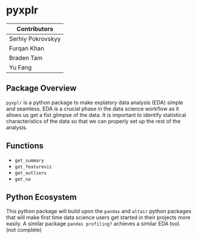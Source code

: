 # pyxplr

Contributors |
-------------|
Serhiy Pokrovskyy |
Furqan Khan |
Braden Tam |
Yu Fang |

## Package Overview

`pyxplr` is a python package to make explatory data analysis (EDA) simple and seamless. EDA is a crucial phase in the data science workflow as it allows us get a fist glimpse of the data. It is important to identify statistical characteristics of the data so that we can properly set up the rest of the analysis. 

## Functions

- `get_summary`
- `get_featureviz`
- `get_outliers`
- `get_na`

## Python Ecosystem

This python package will build upon the `pandas` and `altair` python packages that will make first time data science users get started in their projects more easily. A similar package `pandas profiling?` achieves a similar EDA tool. (not complete)
